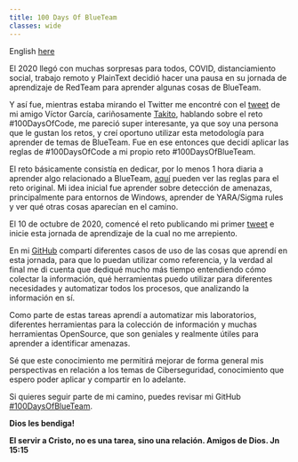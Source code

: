 ```yaml
---
title: 100 Days Of BlueTeam
classes: wide
---
```

English [here](/100DaysOfBlueTeam_EN/)

El 2020 llegó con muchas sorpresas para todos, COVID, distanciamiento social, trabajo remoto y PlainText decidió hacer una pausa en su jornada de aprendizaje de RedTeam para aprender algunas cosas de BlueTeam. 

Y así fue, mientras estaba mirando el Twitter me encontré con el [tweet](https://twitter.com/takito1812/status/1310834159909326848?s=20) de mi amigo Víctor García, cariñosamente [Takito](https://twitter.com/takito1812), hablando sobre el reto #100DaysOfCode, me pareció super interesante, ya que soy una persona que le gustan los retos, y creí oportuno utilizar esta metodología para aprender de temas de BlueTeam. Fue en ese entonces que decidí aplicar las reglas de #100DaysOfCode a mi propio reto #100DaysOfBlueTeam. 

El reto básicamente consistía en dedicar, por lo menos 1 hora diaria a aprender algo relacionado a BlueTeam, [aquí](https://www.100daysofcode.com/) pueden ver las reglas para el reto original. Mi idea inicial fue aprender sobre detección de amenazas, principalmente para entornos de Windows, aprender de YARA/Sigma rules y ver qué otras cosas aparecían en el camino. 

El 10 de octubre de 2020, comencé el reto publicando mi primer [tweet](https://twitter.com/JulioUrena/status/1314967665967091713?s=20) e inicie esta jornada de aprendizaje de la cual no me arrepiento. 

En mi [GitHub](https://github.com/juliourena/100DaysOfBlueTeam) compartí diferentes casos de uso de las cosas que aprendí en esta jornada, para que lo puedan utilizar como referencia, y la verdad al final me di cuenta que dediqué mucho más tiempo entendiendo cómo colectar la información, qué herramientas puedo utilizar para diferentes necesidades y automatizar todos los procesos, que analizando la información en sí. 

Como parte de estas tareas aprendí a automatizar mis laboratorios, diferentes herramientas para la colección de información y muchas herramientas OpenSource, que son geniales y realmente útiles para aprender a identificar amenazas.

Sé que este conocimiento me permitirá mejorar de forma general mis perspectivas en relación a los temas de Ciberseguridad, conocimiento que espero poder aplicar y compartir en lo adelante. 

Si quieres seguir parte de mi camino, puedes revisar mi GitHub [#100DaysOfBlueTeam](https://github.com/juliourena/100DaysOfBlueTeam).

**Dios les bendiga!**

**El servir a Cristo, no es una tarea, sino una relación. Amigos de Dios. Jn 15:15**
